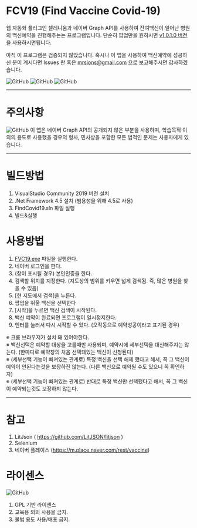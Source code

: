 # FCV19 (Find Vaccine Covid-19)

웹 자동화 플러그인 셀레니움과 네이버 Graph API를 사용하여 잔여백신이 일어난 병원의 백신예약을 진행해주는는 프로그램입니다.
단순히 팝업만을 원하시면 [v1.0.1.0 버전](https://github.com/mrsions/FindCovid19/releases/tag/v1.0.1.0)을 사용하시면됩니다.

아직 이 프로그램은 검증되지 않았습니다. 혹시나 이 앱을 사용하여 백신예약에 성공하신 분이 계시다면 Issues 란 혹은 mrsions@gmail.com 으로 보고해주시면 감사하겠습니다.

![GitHub](https://img.shields.io/badge/-.NET%20Framework%204.5-512BD4?style=float-square&logo=.NET)
![GitHub](https://img.shields.io/badge/-LitJson-000000?style=float-square&logo=JSON)
![GitHub](https://img.shields.io/badge/-Chrome-7F0000?style=float-square&logo=Chrome%20Browser)

<hr>

# 주의사항

![GitHub](https://img.shields.io/badge/-주의사항-F40D12?style=float-square&logo=AdBlock)
이 앱은 네이버 Graph API의 공개되지 않은 부분을 사용하며, 학습목적 이외의 용도로 사용했을 경우의 형사, 민사상을 포함한 모든 법적인 문제는 사용자에게 있습니다.

<hr>

# 빌드방법

1. VisualStudio Community 2019 버전 설치
2. .Net Framework 4.5 설치 (범용성을 위해 4.5로 사용)
3. FindCovid19.sln 파일 실행
4. 빌드&실행

# 사용방법

1. [FVC19.exe](https://github.com/mrsions/FindCovid19/releases) 파일을  실행한다.
2. 네이버 로그인을 한다.
3. (창이 표시될 경우) 본인인증을 한다.
6. 검색할 위치를 지정한다. (지도상의 범위를 키우면 넓게 검색됨. 즉, 많은 병원을 찾을 수 있음)
7. [현 지도에서 검색]을 누른다.
8. 팝업을 뛰울 백신을 선택한다 
9. [시작]을 누르면 백신 검색이 시작된다.
10. 백신 예약이 완료되면 프로그램이 일시정지한다. 
11. 엔터를 눌러서 다시 시작할 수 있다. (오작동으로 예약성공이라고 표기된 경우)

※ 크롬 브라우저가 설치 돼 있어야한다.<br>
※ 백신선택은 예약할 대상을 고를때만 사용되며, 예약시에 세부선택을 대신해주지는 않는다. (한마디로 예약창의 처음 선택돼있는 백신이 신청된다)<br>
※ (세부선택 기능이 빠져있는 관계로) 특정 백신을 선택 해제 했다고 해서, 꼭 그 백신이 예약이 안된다는것을 보장하진 않는다. (다른 백신으로 예약될 수도 있으니 꼭 확인하자)<br>
※ (세부선택 기능이 빠져있는 관계로) 반대로 특정 백신만 선택했다고 해서, 꼭 그 백신이 예약되는것도 보장하지 않는다. <br>

<hr>

# 참고

1. LitJson ( https://github.com/LitJSON/litjson )
1. Selenium
2. 네이버 플레이스 (https://m.place.naver.com/rest/vaccine)

# 라이센스
![GitHub](https://img.shields.io/badge/License-GPL-green?style=float-square)
1. GPL 기반 라이센스
2. 교육용 외의 사용을 금지.
4. 불법 용도 사용/배포 금지.
